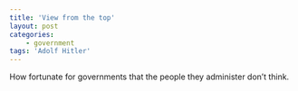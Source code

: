 ```yaml
---
title: 'View from the top'
layout: post
categories:
    - government
tags: 'Adolf Hitler'
---
```


How fortunate for governments that the people they administer don’t think.